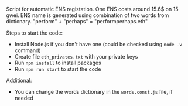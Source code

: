 Script for automatic ENS registation. One ENS costs around 15.6$ on 15 gwei.
ENS name is generated using combination of two words from dictionary.
"perform" + "perhaps" = "performperhaps.eth"

Steps to start the code:

- Install Node.js if you don't have one (could be checked using `node -v` command)
- Create file `eth_privates.txt` with your private keys
- Run `npm install` to install packages
- Run `npm run start` to start the code

Additional:

- You can change the words dictionary in the `words.const.js` file, if needed
